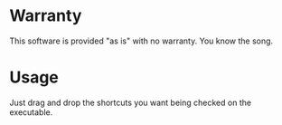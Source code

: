 # Warranty

This software is provided "as is" with no warranty. You know the song.



# Usage

Just drag and drop the shortcuts you want being checked on the executable.